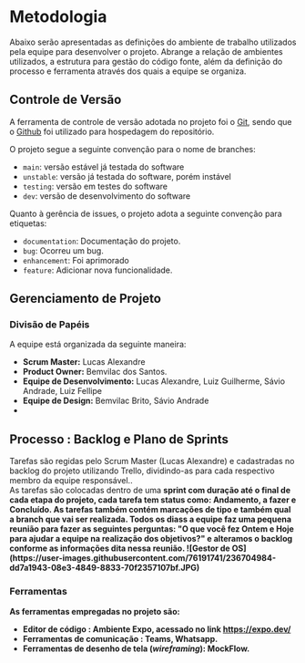 # Metodologia

Abaixo serão apresentadas as definições do ambiente de trabalho utilizados pela  equipe para desenvolver o projeto. Abrange a relação de ambientes utilizados, a estrutura para gestão do código fonte, além da definição do processo e ferramenta através dos quais a equipe se organiza.

## Controle de Versão

A ferramenta de controle de versão adotada no projeto foi o
[Git](https://git-scm.com/), sendo que o [Github](https://github.com)
foi utilizado para hospedagem do repositório.

O projeto segue a seguinte convenção para o nome de branches:

- `main`: versão estável já testada do software
- `unstable`: versão já testada do software, porém instável
- `testing`: versão em testes do software 
- `dev`: versão de desenvolvimento do software 

Quanto à gerência de issues, o projeto adota a seguinte convenção para
etiquetas:

- `documentation`: Documentação do projeto.
- `bug`: Ocorreu um bug.
- `enhancement`: Foi aprimorado
- `feature`: Adicionar nova funcionalidade.

## Gerenciamento de Projeto
### Divisão de Papéis
A equipe está organizada da seguinte maneira:
-	<strong>Scrum Master:</strong> Lucas Alexandre
-	<strong>Product Owner:</strong> Bemvilac dos Santos.
-	<strong>Equipe de Desenvolvimento:</strong> Lucas Alexandre, Luiz Guilherme, Sávio Andrade, Luiz Fellipe 
- <strong>Equipe de Design:</strong> Bemvilac Brito, Sávio Andrade
- 
## Processo : Backlog e Plano de Sprints
 
 <p>Tarefas são regidas pelo Scrum Master (Lucas Alexandre) e cadastradas no backlog do projeto utilizando Trello, dividindo-as para cada respectivo membro da equipe responsável..<br>
 As tarefas são colocadas dentro de uma <strong>sprint<strong> com duração até o final de cada etapa do projeto, cada tarefa tem status como: Andamento, a fazer e Concluído.  As tarefas também contém marcações de tipo e também qual a branch que vai ser realizada. Todos os diass a equipe faz uma pequena reunião para fazer as seguintes perguntas: "O que você fez Ontem e Hoje para ajudar a equipe na realização dos objetivos?" e alteramos o backlog conforme as informações dita nessa reunião.
![Gestor de OS](https://user-images.githubusercontent.com/76191741/236704984-dd7a1943-08e3-4849-8833-70f2357107bf.JPG)
 <br>

### Ferramentas

As ferramentas empregadas no projeto são:

- Editor de código : Ambiente Expo, acessado no link https://expo.dev/
- Ferramentas de comunicação : Teams, Whatsapp.
- Ferramentas de desenho de tela (_wireframing_): MockFlow.
